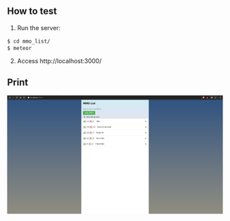 ## How to test
1. Run the server:
```
$ cd mmo_list/
$ meteor
```
2. Access http://localhost:3000/

## Print
![Example](example.png "Example")